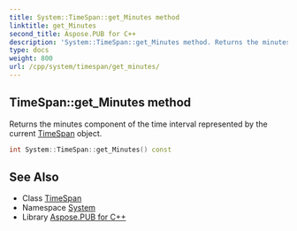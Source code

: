 ```yaml
---
title: System::TimeSpan::get_Minutes method
linktitle: get_Minutes
second_title: Aspose.PUB for C++
description: 'System::TimeSpan::get_Minutes method. Returns the minutes component of the time interval represented by the current TimeSpan object in C++.'
type: docs
weight: 800
url: /cpp/system/timespan/get_minutes/
---
```

## TimeSpan::get_Minutes method


Returns the minutes component of the time interval represented by the current [TimeSpan](../) object.

```cpp
int System::TimeSpan::get_Minutes() const
```

## See Also

* Class [TimeSpan](../)
* Namespace [System](../../)
* Library [Aspose.PUB for C++](../../../)

